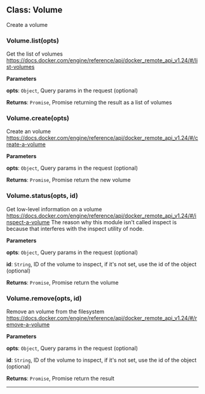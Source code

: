 ## Class: Volume
Create a volume

### Volume.list(opts) 

Get the list of volumes
https://docs.docker.com/engine/reference/api/docker_remote_api_v1.24/#/list-volumes

**Parameters**

**opts**: `Object`, Query params in the request (optional)

**Returns**: `Promise`, Promise returning the result as a list of volumes

### Volume.create(opts) 

Create an volume
https://docs.docker.com/engine/reference/api/docker_remote_api_v1.24/#/create-a-volume

**Parameters**

**opts**: `Object`, Query params in the request (optional)

**Returns**: `Promise`, Promise return the new volume

### Volume.status(opts, id) 

Get low-level information on a volume
https://docs.docker.com/engine/reference/api/docker_remote_api_v1.24/#/inspect-a-volume
The reason why this module isn't called inspect is because that interferes with the inspect utility of node.

**Parameters**

**opts**: `Object`, Query params in the request (optional)

**id**: `String`, ID of the volume to inspect, if it's not set, use the id of the object (optional)

**Returns**: `Promise`, Promise return the volume

### Volume.remove(opts, id) 

Remove an volume from the filesystem
https://docs.docker.com/engine/reference/api/docker_remote_api_v1.24/#/remove-a-volume

**Parameters**

**opts**: `Object`, Query params in the request (optional)

**id**: `String`, ID of the volume to inspect, if it's not set, use the id of the object (optional)

**Returns**: `Promise`, Promise return the result



* * *










